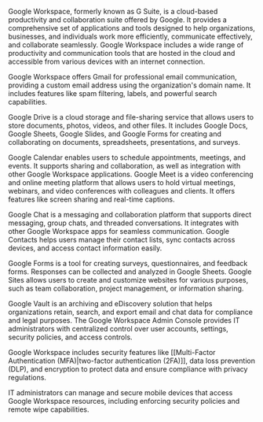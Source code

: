 Google Workspace, formerly known as G Suite, is a cloud-based productivity and collaboration suite offered by Google. It provides a comprehensive set of applications and tools designed to help organizations, businesses, and individuals work more efficiently, communicate effectively, and collaborate seamlessly. Google Workspace includes a wide range of productivity and communication tools that are hosted in the cloud and accessible from various devices with an internet connection.

Google Workspace offers Gmail for professional email communication, providing a custom email address using the organization's domain name. It includes features like spam filtering, labels, and powerful search capabilities.

Google Drive is a cloud storage and file-sharing service that allows users to store documents, photos, videos, and other files. It includes Google Docs, Google Sheets, Google Slides, and Google Forms for creating and collaborating on documents, spreadsheets, presentations, and surveys.

Google Calendar enables users to schedule appointments, meetings, and events. It supports sharing and collaboration, as well as integration with other Google Workspace applications. Google Meet is a video conferencing and online meeting platform that allows users to hold virtual meetings, webinars, and video conferences with colleagues and clients. It offers features like screen sharing and real-time captions.

Google Chat is a messaging and collaboration platform that supports direct messaging, group chats, and threaded conversations. It integrates with other Google Workspace apps for seamless communication. Google Contacts helps users manage their contact lists, sync contacts across devices, and access contact information easily.

Google Forms is a tool for creating surveys, questionnaires, and feedback forms. Responses can be collected and analyzed in Google Sheets. Google Sites allows users to create and customize websites for various purposes, such as team collaboration, project management, or information sharing.

Google Vault is an archiving and eDiscovery solution that helps organizations retain, search, and export email and chat data for compliance and legal purposes. The Google Workspace Admin Console provides IT administrators with centralized control over user accounts, settings, security policies, and access controls.

Google Workspace includes security features like [[Multi-Factor Authentication (MFA)|two-factor authentication (2FA)]], data loss prevention (DLP), and encryption to protect data and ensure compliance with privacy regulations.

IT administrators can manage and secure mobile devices that access Google Workspace resources, including enforcing security policies and remote wipe capabilities.

